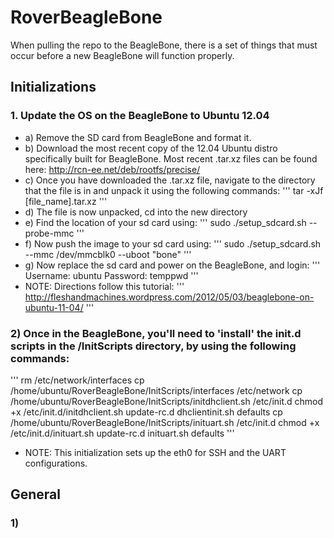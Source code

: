 RoverBeagleBone
===============

When pulling the repo to the BeagleBone, there is a set of things that
must occur before a new BeagleBone will function properly.

## Initializations
### 1. Update the OS on the BeagleBone to Ubuntu 12.04
* a) Remove the SD card from BeagleBone and format it.
* b) Download the most recent copy of the 12.04 Ubuntu distro specifically built for BeagleBone. Most recent .tar.xz files can be found here:
	http://rcn-ee.net/deb/rootfs/precise/
* c) Once you have downloaded the .tar.xz file, navigate to the directory that the file is in and unpack it using the following commands:
'''
tar -xJf [file_name].tar.xz
'''
* d) The file is now unpacked, cd into the new directory
* e) Find the location of your sd card using:
'''
sudo ./setup_sdcard.sh --probe-mmc
'''
* f) Now push the image to your sd card using:
'''
sudo ./setup_sdcard.sh --mmc /dev/mmcblk0 --uboot "bone"
'''
* g) Now replace the sd card and power on the BeagleBone, and login:
'''
Username: ubuntu
Password: temppwd
'''
* NOTE: Directions follow this tutorial:
'''
http://fleshandmachines.wordpress.com/2012/05/03/beaglebone-on-ubuntu-11-04/
'''
### 2) Once in the BeagleBone, you'll need to 'install' the init.d scripts in the /InitScripts directory, by using the following commands:
'''
rm /etc/network/interfaces
cp /home/ubuntu/RoverBeagleBone/InitScripts/interfaces /etc/network
cp /home/ubuntu/RoverBeagleBone/InitScripts/initdhclient.sh /etc/init.d
chmod +x /etc/init.d/initdhclient.sh
update-rc.d dhclientinit.sh defaults
cp /home/ubuntu/RoverBeagleBone/InitScripts/inituart.sh /etc/init.d
chmod +x /etc/init.d/inituart.sh
update-rc.d inituart.sh defaults
'''
* NOTE: This initialization sets up the eth0 for SSH and the UART configurations.

## General
### 1) 
